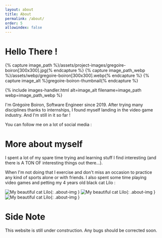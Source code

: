 ```yaml
---
layout: about
title: About
permalink: /about/
order: 5
allowindex: false
---
```


Hello There !
==================

{% capture image_path %}/assets/project-images/gregoire-boiron[300x300].jpg{% endcapture %}
{% capture image_path_webp %}/assets/webp/gregoire-boiron[300x300].webp{% endcapture %}
{% capture image_alt %}gregoire-boiron-thumbnail{% endcapture %}
<!--![This is me !]({{site.url}}/assets/images/gregoire-boiron[300x300].jpg){: .about-img }-->
{% include images-handler.html alt=image_alt filename=image_path webp=image_path_webp %}

I'm Grégoire Boiron, Software Engineer since 2019. After trying many disciplines thanks to internships, I found myself landing in the video game industry.
And I'm still in it so far !

You can follow me on a lot of social media :

More about myself
==================

I spent a lot of my spare time trying and learning stuff I find interesting (and there is A TON OF interesting things out there...). 

When I'm not doing that I exercise and don't miss an occasion to practice any kind of sports alone or with friends.
I also spent some time playing video games and petting my 4 years old black cat Lilo :

![My beautiful cat Lilo]({{site.url}}/assets/images/lilo-blue[300x300].jpg){: .about-img }
![My beautiful cat Lilo]({{site.url}}/assets/images/lilo[300x300].jpg){: .about-img }
![My beautiful cat Lilo]({{site.url}}/assets/images/lilo-red[300x300].jpg){: .about-img }




Side Note
==================
 This website is still under construction. Any bugs should be corrected soon.
